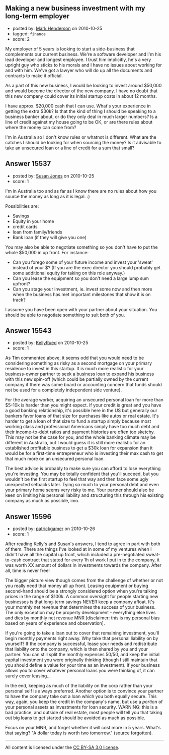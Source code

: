 ## Making a new business investment with my long-term employer

- posted by: [Mark Henderson](https://stackexchange.com/users/-1/4981-mark-henderson) on 2010-10-25
- tagged: `finance`
- score: 2

My employer of 5 years is looking to start a side-business that complements our current business. We're a software developer and I'm his lead developer and longest employee. I trust him implicitly, he's a very upright guy who sticks to his morals and I have no issues about working for and with him. We've got a lawyer who will do up all the documents and contracts to make it official.

As a part of this new business, I would be looking to invest around $50,000 and would become the director of the new company. I have no doubt that this new company could cover its initial startup costs in about 12 months.

I have approx. $20,000 cash that I can use. What's your experience in getting the extra $30k? Is that the kind of thing I should be speaking to a business banker about, or do they only deal in much larger numbers? Is a line of credit against my house going to be OK, or are there rules about where the money can come from?

I'm in Australia so I don't know rules or whatnot is different. What are the catches I should be looking for when sourcing the money? Is it advisable to take an unsecured loan or a line of credit for a sum that small?


## Answer 15537

- posted by: [Susan Jones](https://stackexchange.com/users/-1/2737-susan-jones) on 2010-10-25
- score: 1

I'm in Australia too and as far as I know there are no rules about how you source the money as long as it is legal. :)

Possibilities are:

 - Savings
 - Equity in your home
 - credit cards
 - loan from family/friends
 - Bank loan (if they will give you one)

You may also be able to negotiate something so you don't have to put the whole $50,000 in up front. For instance:

 - Can you forego some of your future income and invest your 'sweat' instead of your $? (If you are the exec director you should probably get some additional equity for taking on this role anyway.)
 - Can you lease the equipment so you don't need a large lump sum upfront?
 - Can you stage your investment, ie. invest some now and then more when the business has met important milestones that show it is on track?

I assume you have been open with your partner about your situation. You should be able to negotiate something to suit both of you.




## Answer 15543

- posted by: [KellyRued](https://stackexchange.com/users/-1/4887-kellyrued) on 2010-10-25
- score: 1

As Tim commented above, it seems odd that you would need to be considering something as risky as a second mortgage on your primary residence to invest in this startup. It is much more realistic for your business-owner partner to seek a business loan to expand his business with this new spin-off (which could be partially owned by the current company if there was some board or accounting concern that funds should not be used for a completely independent side venture). 

For the average worker, acquiring an unsecured personal loan for more than $5-10k is harder than you might expect. If your credit is great and you have a good banking relationship, it's possible here in the US but generally our bankers favor loans of that size for purchases like autos or real estate. It's harder to get a loan of that size to fund a startup simply because most working class and professional Americans simply have too much debt and their income-to-debt ratios and payment histories are often too sketchy. This may not be the case for you, and the whole banking climate may be different in Australia, but I would guess it is still more realistic for an established profitable business to get a $30k loan for expansion than it would be for a first-time entrepreneur who is investing their max cash to get that much more on an unsecured personal loan.

The best advice is probably to make sure you can afford to lose everything you're investing. You may be totally confident that you'll succeed, but you wouldn't be the first startup to feel that way and then face some ugly unexpected setbacks later. Tying so much to your personal debt and even your primary home seems very risky to me. Your partner should also be keen on limiting his personal liability and structuring this through his existing company as much as possible, imo.


## Answer 15596

- posted by: [patrickgamer](https://stackexchange.com/users/-1/4823-patrickgamer) on 2010-10-26
- score: 1

After reading Kelly's and Susan's answers, I tend to agree in part with both of them. There are things I've looked at in some of my ventures when I didn't have all the capital up front, which included a pre-negotiated sweat-to-cash contract that stated for every 1h of work I put in to the company, it was worth XX amount of dollars in investments towards the company. After all, time is never free!

The bigger picture view though comes from the challenge of whether or not you really need that money all up front. Leasing equipment or buying second-hand should be a strongly considered option when you're talking prices in the range of $100k. A common oversight for people starting new businesses is that long-term savings NEVER keep a company afloat. It's your monthly net revenue that determines the success of your business. The only exception may be property development - everything else lives and dies by monthly net revenue MNR [disclaimer: this is my personal bias based on years of experience and observation].

If you're going to take a loan out to cover that remaining investment, you'll begin monthly payments right away. Why take that personal liability on by yourself? If the company is successful, lease your needs and redistribute that liability onto the company, which is then shared by you and your partner. You can still split the monthly expenses 50/50, and keep the initial capital investment you were originally thinking (though I still maintain that you should define a value for your time as an investment). If your business allows you to cover whatever personal loans you were thinking of, it can surely cover leasing...

In the end, keeping as much of the liability on the corp rather than your personal self is always preferred. Another option is to convince your partner to have the company take out a loan which you both equally secure. This way, again, you keep the credit in the company's name, but use a *portion* of your personal assets as investments for loan security. WARNING: this is a bad practice, and outside of real estate, most people will tell you that taking out big loans to get started should be avoided as much as possible.

Focus on your MNR, and forget whether it will cost more in 5 years. What's that saying? "A dollar today is worth two tomorrow." (source forgotten).



---

All content is licensed under the [CC BY-SA 3.0 license](https://creativecommons.org/licenses/by-sa/3.0/).
